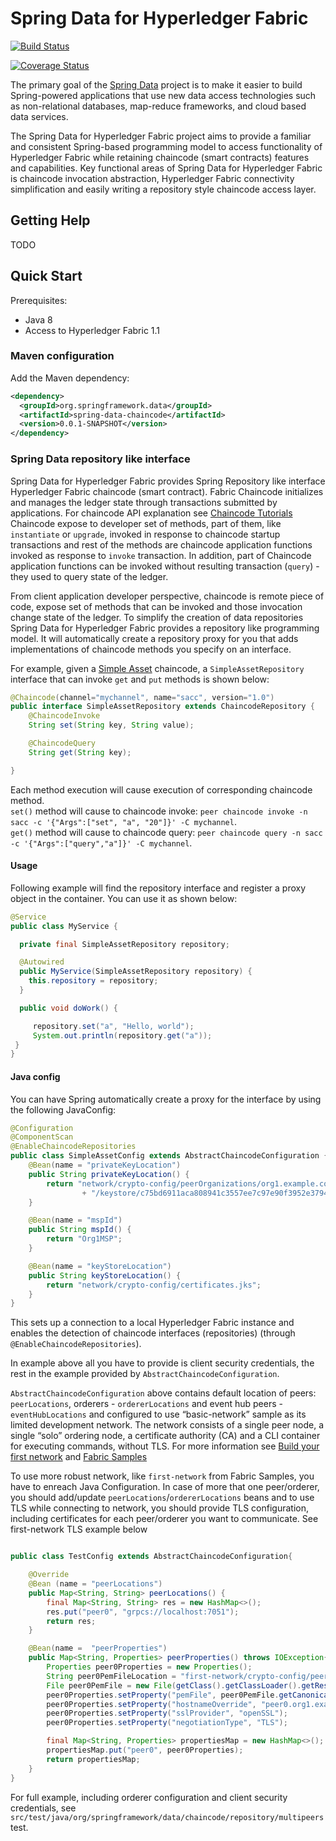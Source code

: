 # Spring Data for Hyperledger Fabric

[![Build Status](https://travis-ci.org/gennadylaventman/spring-data-chaincode.svg?branch=master)](https://travis-ci.org/gennadylaventman/spring-data-chaincode)

[![Coverage Status](https://img.shields.io/coveralls/github/gennadylaventman/spring-data-chaincode/master.svg)](https://coveralls.io/github/gennadylaventman/spring-data-chaincode)

The primary goal of the [Spring Data](http://projects.spring.io/spring-data) project is to make it easier to build Spring-powered applications that use new data access technologies such as non-relational databases, map-reduce frameworks, and cloud based data services.

The Spring Data for Hyperledger Fabric project aims to provide a familiar and consistent Spring-based programming model to access functionality of Hyperledger Fabric while retaining chaincode (smart contracts) features and capabilities. Key functional areas of Spring Data for Hyperledger Fabric is chaincode invocation abstraction, Hyperledger Fabric connectivity simplification and easily writing a repository style chaincode access layer.

## Getting Help

TODO

## Quick Start

Prerequisites:
* Java 8
* Access to Hyperledger Fabric 1.1

### Maven configuration

Add the Maven dependency:

```xml
<dependency>
  <groupId>org.springframework.data</groupId>
  <artifactId>spring-data-chaincode</artifactId>
  <version>0.0.1-SNAPSHOT</version>
</dependency>
```

### Spring Data repository like interface

Spring Data for Hyperledger Fabric provides Spring Repository like interface Hyperledger Fabric chaincode (smart contract). Fabric Chaincode initializes and manages the ledger state through transactions submitted by applications. For chaincode API explanation see [Chaincode Tutorials](http://hyperledger-fabric.readthedocs.io/en/release/chaincode.html) Chaincode expose to developer set of methods, part of them, like `instantiate` or `upgrade`, invoked in response to chaincode startup transactions and rest of the methods are chaincode application functions invoked as response to `invoke` transaction. In addition, part of Chaincode application functions can be invoked without resulting transaction (`query`) - they used to query state of the ledger.

From client application developer perspective, chaincode is remote piece of code, expose set of methods that can be invoked and those invocation change state of the ledger. To simplify the creation of data repositories Spring Data for Hyperledger Fabric provides a repository like programming model. It will automatically create a repository proxy for you that adds implementations of chaincode methods you specify on an interface.

For example, given a [Simple Asset](http://hyperledger-fabric.readthedocs.io/en/release/chaincode4ade.html#simple-asset-chaincode) chaincode, a `SimpleAssetRepository` interface that can invoke `get` and `put` methods is shown below:

```java
@Chaincode(channel="mychannel", name="sacc", version="1.0")
public interface SimpleAssetRepository extends ChaincodeRepository {
	@ChaincodeInvoke
	String set(String key, String value);

	@ChaincodeQuery
	String get(String key);

}
```

Each method execution will cause execution of corresponding chaincode method.  
 `set()` method will cause to chaincode invoke: `peer chaincode invoke -n sacc -c '{"Args":["set", "a", "20"]}' -C mychannel`.  
 `get()` method will cause to chaincode query: `peer chaincode query -n sacc -c '{"Args":["query","a"]}' -C mychannel`.

#### Usage 

Following example will find the repository interface and register a proxy object in the container. You can use it as shown below:

```java
@Service
public class MyService {

  private final SimpleAssetRepository repository;

  @Autowired
  public MyService(SimpleAssetRepository repository) {
    this.repository = repository;
  }

  public void doWork() {

  	 repository.set("a", "Hello, world");
  	 System.out.println(repository.get("a"));
 }
}
```

#### Java config

You can have Spring automatically create a proxy for the interface by using the following JavaConfig:

```java
@Configuration
@ComponentScan
@EnableChaincodeRepositories
public class SimpleAssetConfig extends AbstractChaincodeConfiguration {
	@Bean(name = "privateKeyLocation")
	public String privateKeyLocation() {
		return "network/crypto-config/peerOrganizations/org1.example.com/users/User1@org1.example.com/msp"
				+ "/keystore/c75bd6911aca808941c3557ee7c97e90f3952e379497dc55eb903f31b50abc83_sk";
	}

	@Bean(name = "mspId")
	public String mspId() {
		return "Org1MSP";
	}

	@Bean(name = "keyStoreLocation")
	public String keyStoreLocation() {
		return "network/crypto-config/certificates.jks";
	}
}
```

This sets up a connection to a local Hyperledger Fabric instance and enables the detection of chaincode interfaces (repositories) (through `@EnableChaincodeRepositories`).

In example above all you have to provide is client security credentials, the rest in the example provided by `AbstractChaincodeConfiguration`. 

`AbstractChaincodeConfiguration` above contains default location of peers: `peerLocations`, orderers - `ordererLocations` and event hub peers - `eventHubLocations`
 and configured to use “basic-network” sample as its limited development network. The network consists of a single peer node, a single “solo” ordering node, a certificate authority (CA) and a CLI container for executing commands, without TLS. 
For more information see [Build your first network](http://hyperledger-fabric.readthedocs.io/en/release-1.0/build_network.html) and [Fabric Samples](https://github.com/hyperledger/fabric-samples)

To use more robust network, like `first-network` from Fabric Samples, you have to enreach Java Configuration. In case of more that one peer/orderer,
you should add/update `peerLocations`/`ordererLocations` beans and to use TLS while connecting to network, you should provide TLS configuration, including certificates for each peer/orderer you want to communicate. See first-network TLS example below

```java

public class TestConfig extends AbstractChaincodeConfiguration{

    @Override
    @Bean (name = "peerLocations")
    public Map<String, String> peerLocations() {
        final Map<String, String> res = new HashMap<>();
        res.put("peer0", "grpcs://localhost:7051");
        return res;
    }

	@Bean(name =  "peerProperties")
	public Map<String, Properties> peerProperties() throws IOException{
		Properties peer0Properties = new Properties();
		String peer0PemFileLocation = "first-network/crypto-config/peerOrganizations/org1.example.com/peers/peer0.org1.example.com/tls/server.crt";
		File peer0PemFile = new File(getClass().getClassLoader().getResource(peer0PemFileLocation).getFile());
		peer0Properties.setProperty("pemFile", peer0PemFile.getCanonicalPath());
		peer0Properties.setProperty("hostnameOverride", "peer0.org1.example.com");
		peer0Properties.setProperty("sslProvider", "openSSL");
		peer0Properties.setProperty("negotiationType", "TLS");

		final Map<String, Properties> propertiesMap = new HashMap<>();
		propertiesMap.put("peer0", peer0Properties);
		return propertiesMap;
	}
}
```


For full example, including orderer configuration and client security credentials, see `src/test/java/org/springframework/data/chaincode/repository/multipeers` test.

